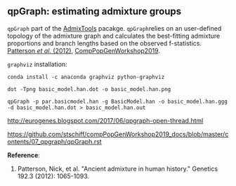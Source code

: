 ## qpGraph: estimating admixture groups

```qpGraph``` part of the [AdmixTools](https://github.com/DReichLab/AdmixTools) pacakge. ```qpGraph```relies on an user-defined topology of the admixture graph and calculates the best-fitting admixture proportions and branch lengths based on the observed f-statistics. [Patterson *et al*. (2012)](https://www.genetics.org/content/192/3/1065.short), [CompPopGenWorkshop2019](https://github.com/stschiff/compPopGenWorkshop2019_docs/blob/master/contents/07_qpgraph/qpGraph.rst).





```graphviz``` installation:

```
conda install -c anaconda graphviz python-graphviz
```


```
dot -Tpng basic_model.han.dot -o basic_model.han.png
```


```
qpGraph -p par.basicmodel.han -g BasicModel.han -o basic_model.han.ggg -d basic_model.han.dot > basic_model.han.out
```




http://eurogenes.blogspot.com/2017/06/qpgraph-open-thread.html



https://github.com/stschiff/compPopGenWorkshop2019_docs/blob/master/contents/07_qpgraph/qpGraph.rst



**Reference**:
1. Patterson, Nick, et al. "Ancient admixture in human history." Genetics 192.3 (2012): 1065-1093.
